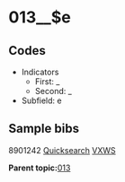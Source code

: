 # 013\_\_$e

## Codes

-   Indicators
    -   First: \_
    -   Second: \_
-   Subfield: e

## Sample bibs

8901242 [Quicksearch](https://search.library.yale.edu/catalog/8901242) [VXWS](http://prodorbis.library.yale.edu:7014/vxws/GetHoldingsService?bibId=8901242)

**Parent topic:**[013](../../tags/013/013.md)

